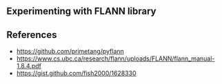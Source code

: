 Experimenting with FLANN library
-------

 
## References
- https://github.com/primetang/pyflann
- https://www.cs.ubc.ca/research/flann/uploads/FLANN/flann_manual-1.8.4.pdf
- https://gist.github.com/fish2000/1628330
